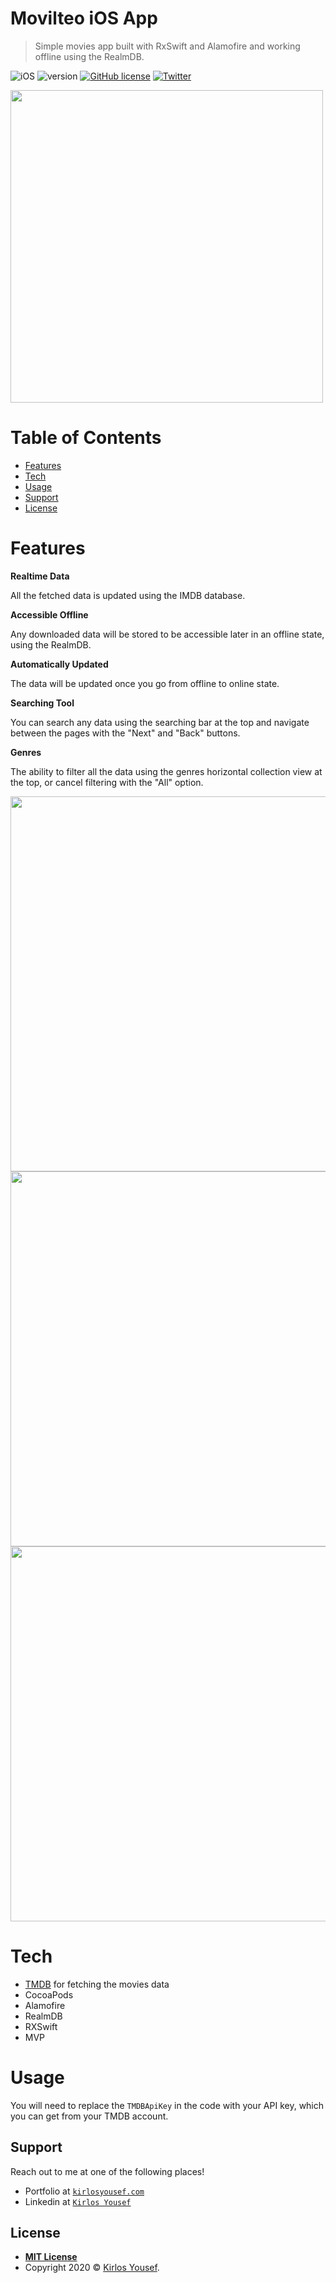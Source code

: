 # Movilteo iOS App
> Simple movies app built with RxSwift and Alamofire and working offline using the RealmDB.

![iOS](https://img.shields.io/badge/iOS-12-brightgreen)
![version](https://img.shields.io/badge/version-1.0-yellow)
[![GitHub license](https://img.shields.io/github/license/KirlosYousef/Movilteo)](https://github.com/KirlosYousef/Movilteo/blob/master/LICENSE)
[![Twitter](https://img.shields.io/twitter/url?style=social&url=https%3A%2F%2Fgithub.com%2FKirlosYousef%2FMovilteo)](https://twitter.com/intent/tweet?text=Check-this-out!:&url=https%3A%2F%2Fgithub.com%2FKirlosYousef%2FMovilteo)

<img height="500" src="https://i.imgur.com/ty9ftBg.jpg">

# Table of Contents

- [Features](#Features)
- [Tech](#Tech)
- [Usage](#Usage)
- [Support](#Support)
- [License](#License)

# Features
**Realtime Data**

All the fetched data is updated using the IMDB database.

**Accessible Offline**

Any downloaded data will be stored to be accessible later in an offline state, using the RealmDB.

**Automatically Updated**

The data will be updated once you go from offline to online state.

**Searching Tool**

You can search any data using the searching bar at the top and navigate between the pages with the "Next" and "Back" buttons.

**Genres**

The ability to filter all the data using the genres horizontal collection view at the top, or cancel filtering with the "All" option.


<img height="600" src="https://i.imgur.com/kJcfMBX.png"><img height="600" src="https://i.imgur.com/sqKeq3x.png"><img height="600" src="https://i.imgur.com/cTDd3BZ.png">

# Tech
- <a href="https://developers.themoviedb.org/3/discover/movie-discover" target="_blank">TMDB</a> for fetching the movies data
- CocoaPods
- Alamofire
- RealmDB
- RXSwift
- MVP

# Usage

You will need to replace the <code>TMDBApiKey</code> in the code with your API key, which you can get from your TMDB account.

## Support

Reach out to me at one of the following places!

- Portfolio at <a href="https://www.kirlosyousef.com" target="_blank">`kirlosyousef.com`</a>
- Linkedin at <a href="https://www.linkedin.com/in/kirlosyousef" target="_blank">`Kirlos Yousef`</a>

## License

- **[MIT License](https://opensource.org/licenses/MIT)**
- Copyright 2020 © <a href="https://www.kirlosyousef.com" target="_blank">Kirlos Yousef</a>.
